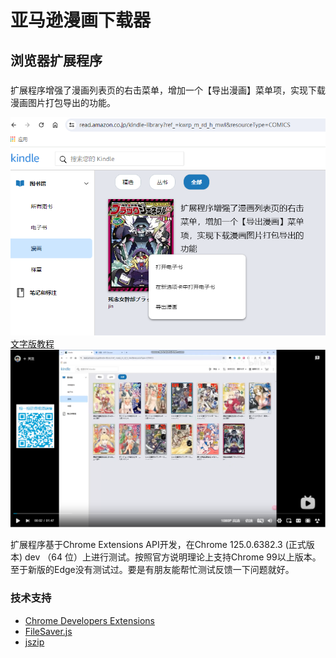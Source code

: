 # 亚马逊漫画下载器
## 浏览器扩展程序

###
扩展程序增强了漫画列表页的右击菜单，增加一个【导出漫画】菜单项，实现下载漫画图片打包导出的功能。

![屏幕截图](notes/使用教程.png)
[文字版教程](notes/使用教程.txt)
![视频教程](notes/使用教程2.png)

扩展程序基于Chrome Extensions API开发，在Chrome 125.0.6382.3 (正式版本) dev （64 位）上进行测试。按照官方说明理论上支持Chrome 99以上版本。至于新版的Edge没有测试过。要是有朋友能帮忙测试反馈一下问题就好。

### 技术支持
* [Chrome Developers Extensions](https://developer.chrome.com/docs/extensions/)
* [FileSaver.js](http://purl.eligrey.com/github/FileSaver.js)
* [jszip](https://github.com/Stuk/jszip)
